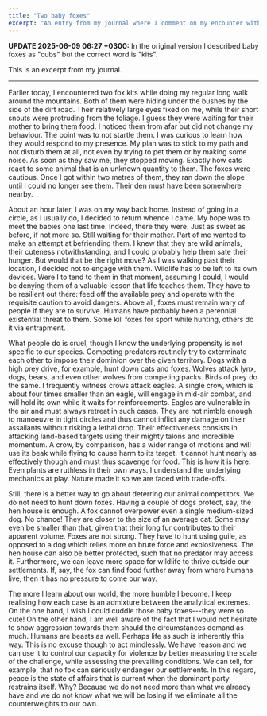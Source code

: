 ```yaml
---
title: "Two baby foxes"
excerpt: "An entry from my journal where I comment on my encounter with two fox kits."
---
```


**UPDATE 2025-06-09 06:27 +0300:** In the original version I described baby foxes as "cubs" but the correct word is "kits".

This is an excerpt from my journal.

* * *

Earlier today, I encountered two fox kits while doing my regular long walk around the mountains. Both of them were hiding under the bushes by the side of the dirt road. Their relatively large eyes fixed on me, while their short snouts were protruding from the foliage. I guess they were waiting for their mother to bring them food. I noticed them from afar but did not change my behaviour. The point was to not startle them. I was curious to learn how they would respond to my presence. My plan was to stick to my path and not disturb them at all, not even by trying to pet them or by making some noise. As soon as they saw me, they stopped moving. Exactly how cats react to some animal that is an unknown quantity to them. The foxes were cautious. Once I got within two metres of them, they ran down the slope until I could no longer see them. Their den must have been somewhere nearby.

About an hour later, I was on my way back home. Instead of going in a circle, as I usually do, I decided to return whence I came. My hope was to meet the babies one last time. Indeed, there they were. Just as sweet as before, if not more so. Still waiting for their mother. Part of me wanted to make an attempt at befriending them. I knew that they are wild animals, their cuteness notwithstanding, and I could probably help them sate their hunger. But would that be the right move? As I was walking past their location, I decided not to engage with them. Wildlife has to be left to its own devices. Were I to tend to them in that moment, assuming I could, I would be denying them of a valuable lesson that life teaches them. They have to be resilient out there: feed off the available prey and operate with the requisite caution to avoid dangers. Above all, foxes must remain wary of people if they are to survive. Humans have probably been a perennial existential threat to them. Some kill foxes for sport while hunting, others do it via entrapment.

What people do is cruel, though I know the underlying propensity is not specific to our species. Competing predators routinely try to exterminate each other to impose their dominion over the given territory. Dogs with a high prey drive, for example, hunt down cats and foxes. Wolves attack lynx, dogs, bears, and even other wolves from competing packs. Birds of prey do the same. I frequently witness crows attack eagles. A single crow, which is about four times smaller than an eagle, will engage in mid-air combat, and will hold its own while it waits for reinforcements. Eagles are vulnerable in the air and must always retreat in such cases. They are not nimble enough to manoeuvre in tight circles and thus cannot inflict any damage on their assailants without risking a lethal drop. Their effectiveness consists in attacking land-based targets using their mighty talons and incredible momentum. A crow, by comparison, has a wider range of motions and will use its beak while flying to cause harm to its target. It cannot hunt nearly as effectively though and must thus scavenge for food. This is how it is here. Even plants are ruthless in their own ways. I understand the underlying mechanics at play. Nature made it so we are faced with trade-offs.

Still, there is a better way to go about deterring our animal competitors. We do not need to hunt down foxes. Having a couple of dogs protect, say, the hen house is enough. A fox cannot overpower even a single medium-sized dog. No chance! They are closer to the size of an average cat. Some may even be smaller than that, given that their long fur contributes to their apparent volume. Foxes are not strong. They have to hunt using guile, as opposed to a dog which relies more on brute force and explosiveness. The hen house can also be better protected, such that no predator may access it. Furthermore, we can leave more space for wildlife to thrive outside our settlements. If, say, the fox can find food further away from where humans live, then it has no pressure to come our way.

The more I learn about our world, the more humble I become. I keep realising how each case is an admixture between the analytical extremes. On the one hand, I wish I could cuddle those baby foxes---they were so cute! On the other hand, I am well aware of the fact that I would not hesitate to show aggression towards them should the circumstances demand as much. Humans are beasts as well. Perhaps life as such is inherently this way. This is no excuse though to act mindlessly. We have reason and we can use it to control our capacity for violence by better measuring the scale of the challenge, while assessing the prevailing conditions. We can tell, for example, that no fox can seriously endanger our settlements. In this regard, peace is the state of affairs that is current when the dominant party restrains itself. Why? Because we do not need more than what we already have and we do not know what we will be losing if we eliminate all the counterweights to our own.


